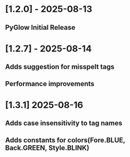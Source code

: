 # [1.2.0] - 2025-08-13

## PyGlow Initial Release

# [1.2.7] - 2025-08-14

## Adds suggestion for misspelt tags
## Performance improvements

# [1.3.1] 2025-08-16

## Adds case insensitivity to tag names
## Adds constants for colors(Fore.BLUE, Back.GREEN, Style.BLINK)